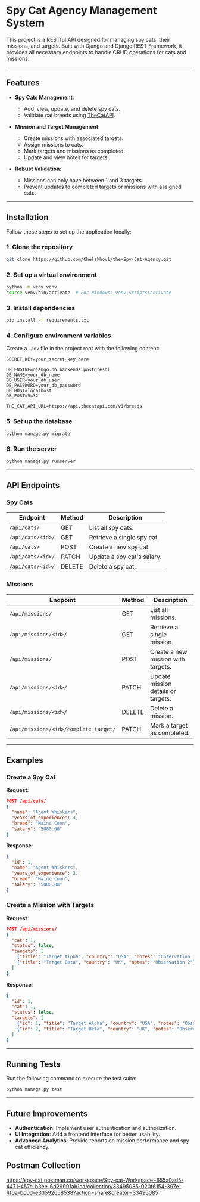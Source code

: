 
# Spy Cat Agency Management System

This project is a RESTful API designed for managing spy cats, their missions, and targets. Built with Django and Django REST Framework, it provides all necessary endpoints to handle CRUD operations for cats and missions.

---

## Features

- **Spy Cats Management**:
  - Add, view, update, and delete spy cats.
  - Validate cat breeds using [TheCatAPI](https://thecatapi.com/).

- **Mission and Target Management**:
  - Create missions with associated targets.
  - Assign missions to cats.
  - Mark targets and missions as completed.
  - Update and view notes for targets.

- **Robust Validation**:
  - Missions can only have between 1 and 3 targets.
  - Prevent updates to completed targets or missions with assigned cats.

---

## Installation

Follow these steps to set up the application locally:

### 1. Clone the repository

```bash
git clone https://github.com/Chelakhovl/the-Spy-Cat-Agency.git
```

### 2. Set up a virtual environment

```bash
python -m venv venv
source venv/bin/activate  # For Windows: venv\Scripts\activate
```

### 3. Install dependencies

```bash
pip install -r requirements.txt
```

### 4. Configure environment variables

Create a `.env` file in the project root with the following content:

```
SECRET_KEY=your_secret_key_here

DB_ENGINE=django.db.backends.postgresql
DB_NAME=your_db_name
DB_USER=your_db_user
DB_PASSWORD=your_db_password
DB_HOST=localhost
DB_PORT=5432

THE_CAT_API_URL=https://api.thecatapi.com/v1/breeds

```

### 5. Set up the database

```bash
python manage.py migrate
```

### 6. Run the server

```bash
python manage.py runserver
```

---

## API Endpoints

### Spy Cats
| Endpoint            | Method  | Description                 |
|---------------------|---------|-----------------------------|
| `/api/cats/`        | GET     | List all spy cats.          |
| `/api/cats/<id>/`   | GET     | Retrieve a single spy cat.  |
| `/api/cats/`        | POST    | Create a new spy cat.       |
| `/api/cats/<id>/`   | PATCH   | Update a spy cat's salary.  |
| `/api/cats/<id>/`   | DELETE  | Delete a spy cat.           |

### Missions
| Endpoint                  | Method  | Description                        |
|---------------------------|---------|------------------------------------|
| `/api/missions/`          | GET     | List all missions.                 |
| `/api/missions/<id>/`     | GET     | Retrieve a single mission.         |
| `/api/missions/`          | POST    | Create a new mission with targets. |
| `/api/missions/<id>/`     | PATCH   | Update mission details or targets. |
| `/api/missions/<id>/`     | DELETE  | Delete a mission.                  |
| `/api/missions/<id>/complete_target/` | PATCH | Mark a target as completed.      |

---

## Examples

### Create a Spy Cat
**Request**:
```json
POST /api/cats/
{
  "name": "Agent Whiskers",
  "years_of_experience": 3,
  "breed": "Maine Coon",
  "salary": "5000.00"
}
```

**Response**:
```json
{
  "id": 1,
  "name": "Agent Whiskers",
  "years_of_experience": 3,
  "breed": "Maine Coon",
  "salary": "5000.00"
}
```

### Create a Mission with Targets
**Request**:
```json
POST /api/missions/
{
  "cat": 1,
  "status": false,
  "targets": [
    {"title": "Target Alpha", "country": "USA", "notes": "Observation 1"},
    {"title": "Target Beta", "country": "UK", "notes": "Observation 2"}
  ]
}
```

**Response**:
```json
{
  "id": 1,
  "cat": 1,
  "status": false,
  "targets": [
    {"id": 1, "title": "Target Alpha", "country": "USA", "notes": "Observation 1", "is_completed": false},
    {"id": 2, "title": "Target Beta", "country": "UK", "notes": "Observation 2", "is_completed": false}
  ]
}
```

---

## Running Tests

Run the following command to execute the test suite:

```bash
python manage.py test
```
---

## Future Improvements

- **Authentication**: Implement user authentication and authorization.
- **UI Integration**: Add a frontend interface for better usability.
- **Advanced Analytics**: Provide reports on mission performance and spy cat efficiency.

## Postman Collection
https://spy-cat.postman.co/workspace/Spy-cat-Workspace~655a0ad5-4471-457e-b3ee-6d29991ab1ca/collection/33495085-020f6154-397e-4f0a-bc0d-e3d592058538?action=share&creator=33495085
